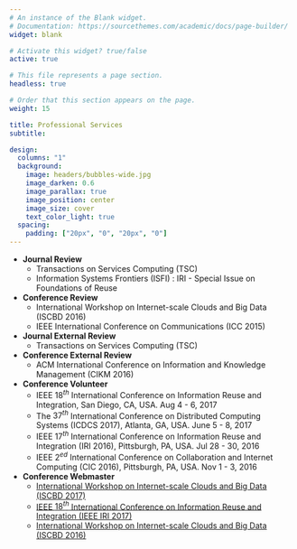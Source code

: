 ```yaml
---
# An instance of the Blank widget.
# Documentation: https://sourcethemes.com/academic/docs/page-builder/
widget: blank

# Activate this widget? true/false
active: true

# This file represents a page section.
headless: true

# Order that this section appears on the page.
weight: 15

title: Professional Services
subtitle:

design:
  columns: "1"
  background:
    image: headers/bubbles-wide.jpg
    image_darken: 0.6
    image_parallax: true
    image_position: center
    image_size: cover
    text_color_light: true
  spacing:
    padding: ["20px", "0", "20px", "0"]
---
```


+ **Journal Review**
    + Transactions on Services Computing (TSC)
    + Information Systems Frontiers (ISFI) : IRI - Special Issue on Foundations of Reuse
+ **Conference Review**
    + International Workshop on Internet-scale Clouds and Big Data (ISCBD 2016)
    + IEEE International Conference on Communications (ICC 2015)
+ **Journal External Review**
    + Transactions on Services Computing (TSC)
+ **Conference External Review**
    + ACM International Conference on Information and Knowledge Management (CIKM 2016)
+ **Conference Volunteer**
    +  IEEE $18^{th}$ International Conference on Information Reuse and Integration, San Diego, CA, USA. Aug 4 - 6, 2017
    +  The $37^{th}$ International Conference on Distributed Computing Systems (ICDCS 2017), Atlanta, GA, USA. June 5 - 8, 2017
    +  IEEE $17^{th}$ International Conference on Information Reuse and Integration (IRI 2016), Pittsburgh, PA, USA.  Jul 28 - 30, 2016
    +  IEEE $2^{ed}$ International Conference on Collaboration and Internet Computing (CIC 2016), Pittsburgh, PA, USA.  Nov 1 - 3, 2016
+ **Conference Webmaster**
    +  [International Workshop on Internet-scale Clouds and Big Data (ISCBD 2017)](http://iscbd2017.github.io/index.html)
    +  [IEEE $18^{th}$ International Conference on Information Reuse and Integration (IEEE IRI 2017)](http://www.sis.pitt.edu/iri2017/)
    +  [International Workshop on Internet-scale Clouds and Big Data (ISCBD 2016)](http://iscbd2016.github.io/index.html)
